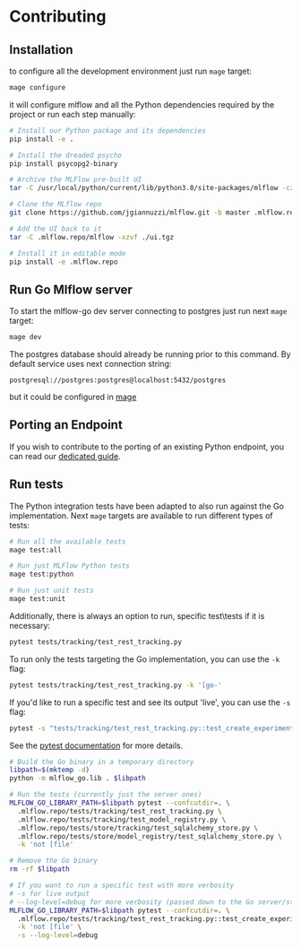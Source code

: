 # Contributing

## Installation

to configure all the development environment just run `mage` target:

```bash
mage configure
```

it will configure mlflow and all the Python dependencies required by the project or run each step manually:

```bash
# Install our Python package and its dependencies
pip install -e .

# Install the dreaded psycho
pip install psycopg2-binary

# Archive the MLFlow pre-built UI
tar -C /usr/local/python/current/lib/python3.8/site-packages/mlflow -czvf ./ui.tgz ./server/js/build

# Clone the MLflow repo
git clone https://github.com/jgiannuzzi/mlflow.git -b master .mlflow.repo

# Add the UI back to it
tar -C .mlflow.repo/mlflow -xzvf ./ui.tgz

# Install it in editable mode
pip install -e .mlflow.repo
```

## Run Go Mlflow server

To start the mlflow-go dev server connecting to postgres just run next `mage` target:

```bash
mage dev
```

The postgres database should already be running prior to this command. By default service uses next connection string:

```
postgresql://postgres:postgres@localhost:5432/postgres
```

but it could be configured in [mage](./magefiles/run.go)

## Porting an Endpoint

If you wish to contribute to the porting of an existing Python endpoint, you can read our [dedicated guide](./docs/porting-a-new-endpoint.md).

## Run tests

The Python integration tests have been adapted to also run against the Go implementation.
Next `mage` targets are available to run different types of tests:

```bash
# Run all the available tests
mage test:all
```

```bash
# Run just MLFlow Python tests
mage test:python
```

```bash
# Run just unit tests 
mage test:unit
```

Additionally, there is always an option to run, specific test\tests if it is necessary:

```bash
pytest tests/tracking/test_rest_tracking.py
```

To run only the tests targeting the Go implementation, you can use the `-k` flag:

```bash
pytest tests/tracking/test_rest_tracking.py -k '[go-'
```

If you'd like to run a specific test and see its output 'live', you can use the `-s` flag:

```bash
pytest -s "tests/tracking/test_rest_tracking.py::test_create_experiment_validation[go-postgresql]"
```

See the [pytest documentation](https://docs.pytest.org/en/8.2.x/how-to/usage.html#specifying-which-tests-to-run) for more details.

```bash
# Build the Go binary in a temporary directory
libpath=$(mktemp -d)
python -m mlflow_go.lib . $libpath

# Run the tests (currently just the server ones)
MLFLOW_GO_LIBRARY_PATH=$libpath pytest --confcutdir=. \
  .mlflow.repo/tests/tracking/test_rest_tracking.py \
  .mlflow.repo/tests/tracking/test_model_registry.py \
  .mlflow.repo/tests/store/tracking/test_sqlalchemy_store.py \
  .mlflow.repo/tests/store/model_registry/test_sqlalchemy_store.py \
  -k 'not [file'

# Remove the Go binary
rm -rf $libpath

# If you want to run a specific test with more verbosity
# -s for live output
# --log-level=debug for more verbosity (passed down to the Go server/stores)
MLFLOW_GO_LIBRARY_PATH=$libpath pytest --confcutdir=. \
  .mlflow.repo/tests/tracking/test_rest_tracking.py::test_create_experiment_validation \
  -k 'not [file' \
  -s --log-level=debug
```